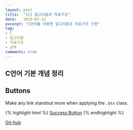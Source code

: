 ```yaml
---
layout: post
title:  "[C] 알고리즘과 자료구조"
date:   2016-07-12
excerpt: "C언어를 이용한 알고리즘과 자료구조 구현"
tag:
- C
- 알고리즘
- 자료구조
- 공부
comments: true
---
```


## C언어 기본 개념 정리

## Buttons

Make any link standout more when applying the `.btn` class.

{% highlight html %}
<a href="#" class="btn btn-success">Success Button</a>
{% endhighlight %}


<a href="https://github.com/LEEJISU-dev/C_study" class="btn">Git-hub</a>
